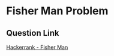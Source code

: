 # Fisher Man Problem

## Question Link

[Hackerrank - Fisher Man](https://www.hackerrank.com/contests/target-samsung-13-nov19/challenges/fisherman)
